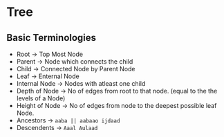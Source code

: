 # Tree

## Basic Terminologies

- Root -> Top Most Node
- Parent -> Node which connects the child
- Child -> Connected Node by Parent Node
- Leaf -> Enternal Node
- Internal Node -> Nodes with atleast one child
- Depth of Node -> No of edges from root to that node. (equal to the the levels of a Node)
- Height of Node -> No of edges from node to the deepest possible leaf Node.
- Ancestors -> `aaba || aabaao ijdaad`
- Descendents -> `Aaal Aulaad`
